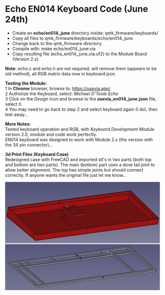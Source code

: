 # Echo EN014 Keyboard Code (June 24th)

+ Create an **echo/en014_june** directory inside: qmk_firmware/keyboards/  
+ Copy all files to qmk_firmware/keyboards/echo/en014_june
+ Change back to the qmk_firmware directory
+ Compile with: make echo/en014_june:via    
+ Copy resulting file (echo_en014_june_via.uf2) to the Module Board (Version 2.x)  

**Note:**
echo.c and echo.h are not required, will remove them (appears to be old method), all RGB matrix data now in keyboard.json.  

**Testing the Module:**  
1 In **Chrome** browser, browse to: https://usevia.app/  
2 Authorize the Keyboard, select: *Michael O'Toole Echo*  
3 Click on the *Design Icon* and browse to the **usevia_en014_june.json** file, select it.  
4 You may need to go back to step 2 and select keyboard again (I do), then test away...  

**More Notes:**  
Tested keyboard operation and RGB, with *Keyboard Development Module* version 2.0, module and code work perfectly.  
EN014 keyboard was designed to work with Module 2.x (the version with the 34 pin connector)...  

**3d Print Files (Keyboard Case)**  
Redesigned case with FreeCAD and exported stl's in two parts (both top and bottom are two parts). The main (bottom) part uses a dove tail joint to allow better alignment. The top has simple joints but should connect correctly.  If anyone wants the original file just let me know...  

![Case](https://github.com/phpbbireland/echo/blob/main/E014/images/case.png)  
![Case Top](https://github.com/phpbbireland/echo/blob/main/E014/images/case-top.png)  
